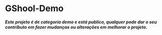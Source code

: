 # GShool-Demo
***Este projeto é de categoria demo e está publico, qualquer pode dar o seu contributo em fazer mudanças ou alterações em melhorar o projeto.***
